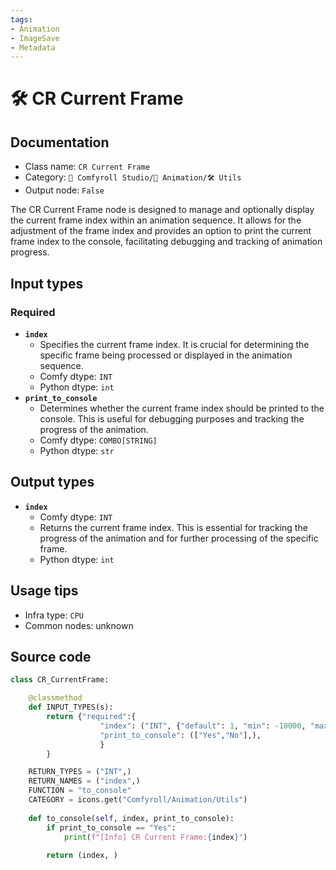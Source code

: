 ```yaml
---
tags:
- Animation
- ImageSave
- Metadata
---
```


# 🛠️ CR Current Frame
## Documentation
- Class name: `CR Current Frame`
- Category: `🧩 Comfyroll Studio/🎥 Animation/🛠️ Utils`
- Output node: `False`

The CR Current Frame node is designed to manage and optionally display the current frame index within an animation sequence. It allows for the adjustment of the frame index and provides an option to print the current frame index to the console, facilitating debugging and tracking of animation progress.
## Input types
### Required
- **`index`**
    - Specifies the current frame index. It is crucial for determining the specific frame being processed or displayed in the animation sequence.
    - Comfy dtype: `INT`
    - Python dtype: `int`
- **`print_to_console`**
    - Determines whether the current frame index should be printed to the console. This is useful for debugging purposes and tracking the progress of the animation.
    - Comfy dtype: `COMBO[STRING]`
    - Python dtype: `str`
## Output types
- **`index`**
    - Comfy dtype: `INT`
    - Returns the current frame index. This is essential for tracking the progress of the animation and for further processing of the specific frame.
    - Python dtype: `int`
## Usage tips
- Infra type: `CPU`
- Common nodes: unknown


## Source code
```python
class CR_CurrentFrame:

    @classmethod
    def INPUT_TYPES(s):
        return {"required":{
                    "index": ("INT", {"default": 1, "min": -10000, "max": 10000}),
                    "print_to_console": (["Yes","No"],),
                    }
        }

    RETURN_TYPES = ("INT",)
    RETURN_NAMES = ("index",)
    FUNCTION = "to_console"
    CATEGORY = icons.get("Comfyroll/Animation/Utils")
    
    def to_console(self, index, print_to_console):
        if print_to_console == "Yes":
            print(f"[Info] CR Current Frame:{index}")
            
        return (index, )

```
